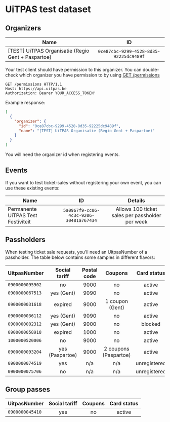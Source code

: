 # UiTPAS test dataset

## Organizers

| Name   |      ID      |
|----------|:-------------:|
| \[TEST] UiTPAS Organisatie (Regio Gent + Paspartoe) |  `0ce87cbc-9299-4528-8d35-92225dc9489f` |

Your test client should have permission to this organizer. You can double-check which organizer you have permission to by using [GET /permissions](/reference/uitpas.json/paths/~1permissions/get)

```http
GET /permissions HTTP/1.1
Host: https://api.uitpas.be
Authorization: Bearer YOUR_ACCESS_TOKEN'
```

Example response:

```json
[
  {
    "organizer": {
      "id": "0ce87cbc-9299-4528-8d35-92225dc9489f",
      "name": "[TEST] UiTPAS Organisatie (Regio Gent + Paspartoe)"
    }
  }
]
```

You will need the organizer id when registering events.

## Events

If you want to test ticket-sales without registering your own event, you can use these existing events:

| Name   |      ID      | Details |
|----------|:-------------:|:-------------:|
| Permanente UiTPAS Test Festiviteit | `5a0967f9-cc06-4c3c-9206-30481a767434` | Allows 100 ticket sales per passholder per week |

## Passholders

When testing ticket sale requests, you'll need an UitpasNumber of a passholder. The table below contains some samples in different flavors:

| UitpasNumber      | Social tariff | Postal code | Coupons | Card status |
|----------|:-------------:|:-------------:|:-------------:|:-------------:|
| `0900000095902` | no | 9000 | no | active |
| `0900000067513` | yes (Gent) | 9090 | no | active |
| `0900000031618` | expired |  9000 | 1 coupon (Gent) | active |
| `0900000036112` | yes (Gent) |  9090 | no | active |
| `0900000002312` | yes (Gent) |  9000 | no | blocked |
| `0900000058918` | expired |  1000 | no | active |
| `1000000520006` | no |  9000 | no | active |
| `0900000093204` | yes (Paspartoe) |  9000 | 2 coupons (Paspartoe) | active |
| `0900000074519` | yes |  n/a | n/a | unregistered |
| `0900000075706` | no |  n/a | n/a | unregistered |

## Group passes

| UitpasNumber      | Social tariff | Coupons | Card status |
|----------|:-------------:|:-------------:|:-------------:|
| `0900000045410` | yes | no | active |
